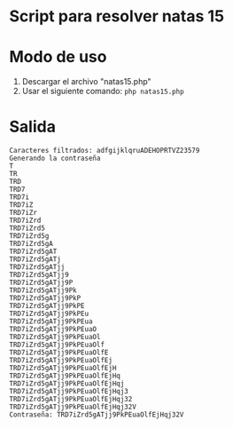 # Script para resolver natas 15

# Modo de uso
1. Descargar el archivo "natas15.php"
2. Usar el siguiente comando: `php natas15.php`

# Salida

```
Caracteres filtrados: adfgijklqruADEHOPRTVZ23579
Generando la contraseña 
T
TR
TRD
TRD7
TRD7i
TRD7iZ
TRD7iZr
TRD7iZrd
TRD7iZrd5
TRD7iZrd5g
TRD7iZrd5gA
TRD7iZrd5gAT
TRD7iZrd5gATj
TRD7iZrd5gATjj
TRD7iZrd5gATjj9
TRD7iZrd5gATjj9P
TRD7iZrd5gATjj9Pk
TRD7iZrd5gATjj9PkP
TRD7iZrd5gATjj9PkPE
TRD7iZrd5gATjj9PkPEu
TRD7iZrd5gATjj9PkPEua
TRD7iZrd5gATjj9PkPEuaO
TRD7iZrd5gATjj9PkPEuaOl
TRD7iZrd5gATjj9PkPEuaOlf
TRD7iZrd5gATjj9PkPEuaOlfE
TRD7iZrd5gATjj9PkPEuaOlfEj
TRD7iZrd5gATjj9PkPEuaOlfEjH
TRD7iZrd5gATjj9PkPEuaOlfEjHq
TRD7iZrd5gATjj9PkPEuaOlfEjHqj
TRD7iZrd5gATjj9PkPEuaOlfEjHqj3
TRD7iZrd5gATjj9PkPEuaOlfEjHqj32
TRD7iZrd5gATjj9PkPEuaOlfEjHqj32V
Contraseña: TRD7iZrd5gATjj9PkPEuaOlfEjHqj32V
```
